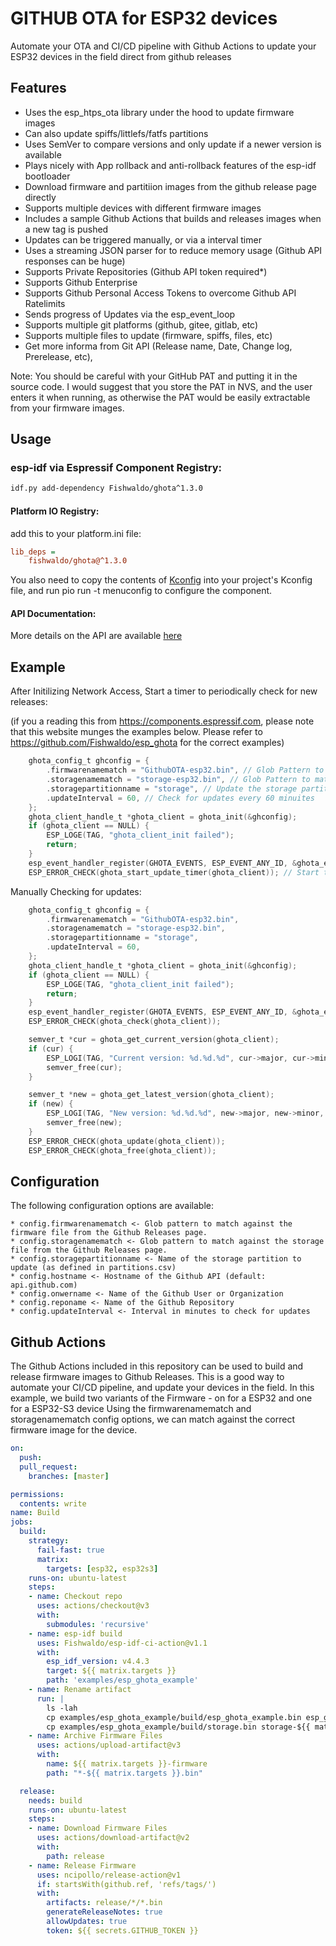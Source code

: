 # GITHUB OTA for ESP32 devices

Automate your OTA and CI/CD pipeline with Github Actions to update your ESP32 devices in the field direct from github releases

## Features
* Uses the esp_htps_ota library under the hood to update firmware images
* Can also update spiffs/littlefs/fatfs partitions
* Uses SemVer to compare versions and only update if a newer version is available
* Plays nicely with App rollback and anti-rollback features of the esp-idf bootloader
* Download firmware and partitiion images from the github release page directly
* Supports multiple devices with different firmware images
* Includes a sample Github Actions that builds and releases images when a new tag is pushed
* Updates can be triggered manually, or via a interval timer
* Uses a streaming JSON parser for to reduce memory usage (Github API responses can be huge)
* Supports Private Repositories (Github API token required*)
* Supports Github Enterprise
* Supports Github Personal Access Tokens to overcome Github API Ratelimits
* Sends progress of Updates via the esp_event_loop
* Supports multiple git platforms (github, gitee, gitlab, etc)
* Supports multiple files to update (firmware, spiffs, files, etc)
* Get more informa from Git API (Release name, Date, Change log, Prerelease, etc),

Note:
You should be careful with your GitHub PAT and putting it in the source code. I would suggest that you store the PAT in NVS, and the user enters it when running, as otherwise the PAT would be easily extractable from your firmware images. 

## Usage

### esp-idf via Espressif Component Registry:

```bash
idf.py add-dependency Fishwaldo/ghota^1.3.0
```

#### Platform IO Registry:

add this to your platform.ini file:

```ini 
lib_deps = 
    fishwaldo/ghota@^1.3.0
```

You also need to copy the contents of [Kconfig](Kconfig) into your project's Kconfig file, and run pio run -t menuconfig to configure the component.

#### API Documentation:

More details on the API are available [here](https://esp-github-ota.readthedocs.io/en/latest/index.html)

## Example
After Initilizing Network Access, Start a timer to periodically check for new releases:

(if you a reading this from https://components.espressif.com, please note that this website munges the examples below. Please refer to https://github.com/Fishwaldo/esp_ghota for the correct examples)

```c
    ghota_config_t ghconfig = {
        .firmwarenamematch = "GithubOTA-esp32.bin", // Glob Pattern to match against the Firmware file
        .storagenamematch = "storage-esp32.bin", // Glob Pattern to match against the storage firmware file
        .storagepartitionname = "storage", // Update the storage partition
        .updateInterval = 60, // Check for updates every 60 minuites
    };
    ghota_client_handle_t *ghota_client = ghota_init(&ghconfig);
    if (ghota_client == NULL) {
        ESP_LOGE(TAG, "ghota_client_init failed");
        return;
    }
    esp_event_handler_register(GHOTA_EVENTS, ESP_EVENT_ANY_ID, &ghota_event_callback, ghota_client); // Register a handler to get updates on progress 
    ESP_ERROR_CHECK(ghota_start_update_timer(ghota_client)); // Start the timer to check for updates
```

Manually Checking for updates:

```c
    ghota_config_t ghconfig = {
        .firmwarenamematch = "GithubOTA-esp32.bin",
        .storagenamematch = "storage-esp32.bin",
        .storagepartitionname = "storage",
        .updateInterval = 60,
    };
    ghota_client_handle_t *ghota_client = ghota_init(&ghconfig);
    if (ghota_client == NULL) {
        ESP_LOGE(TAG, "ghota_client_init failed");
        return;
    }
    esp_event_handler_register(GHOTA_EVENTS, ESP_EVENT_ANY_ID, &ghota_event_callback, ghota_client);
    ESP_ERROR_CHECK(ghota_check(ghota_client));

    semver_t *cur = ghota_get_current_version(ghota_client);
    if (cur) {
        ESP_LOGI(TAG, "Current version: %d.%d.%d", cur->major, cur->minor, cur->patch);
        semver_free(cur);
    }

    semver_t *new = ghota_get_latest_version(ghota_client);
    if (new) {
        ESP_LOGI(TAG, "New version: %d.%d.%d", new->major, new->minor, new->patch);
        semver_free(new);
    }
    ESP_ERROR_CHECK(ghota_update(ghota_client));
    ESP_ERROR_CHECK(ghota_free(ghota_client));
```

## Configuration
The following configuration options are available:

    * config.firmwarenamematch <- Glob pattern to match against the firmware file from the Github Releases page. 
    * config.storagenamematch <- Glob pattern to match against the storage file from the Github Releases page.
    * config.storagepartitionname <- Name of the storage partition to update (as defined in partitions.csv)
    * config.hostname <- Hostname of the Github API (default: api.github.com)
    * config.onwername <- Name of the Github User or Organization
    * config.reponame <- Name of the Github Repository
    * config.updateInterval <- Interval in minutes to check for updates

## Github Actions
The Github Actions included in this repository can be used to build and release firmware images to Github Releases.
This is a good way to automate your CI/CD pipeline, and update your devices in the field.
In this example, we build two variants of the Firmware - on for a ESP32 and one for a ESP32-S3 device
Using the firmwarenamematch and storagenamematch config options, we can match against the correct firmware image for the device.

```yaml
on:
  push:
  pull_request:
    branches: [master]

permissions:
  contents: write
name: Build
jobs:
  build:
    strategy:
      fail-fast: true
      matrix: 
        targets: [esp32, esp32s3]
    runs-on: ubuntu-latest
    steps:
    - name: Checkout repo
      uses: actions/checkout@v3
      with:
        submodules: 'recursive'
    - name: esp-idf build
      uses: Fishwaldo/esp-idf-ci-action@v1.1
      with:
        esp_idf_version: v4.4.3
        target: ${{ matrix.targets }}
        path: 'examples/esp_ghota_example'
    - name: Rename artifact
      run: |
        ls -lah 
        cp examples/esp_ghota_example/build/esp_ghota_example.bin esp_ghota_example-${{ matrix.targets }}.bin
        cp examples/esp_ghota_example/build/storage.bin storage-${{ matrix.targets }}.bin
    - name: Archive Firmware Files
      uses: actions/upload-artifact@v3
      with: 
        name: ${{ matrix.targets }}-firmware
        path: "*-${{ matrix.targets }}.bin"

  release:
    needs: build
    runs-on: ubuntu-latest
    steps:
    - name: Download Firmware Files
      uses: actions/download-artifact@v2
      with:
        path: release
    - name: Release Firmware
      uses: ncipollo/release-action@v1
      if: startsWith(github.ref, 'refs/tags/') 
      with:
        artifacts: release/*/*.bin
        generateReleaseNotes: true
        allowUpdates: true
        token: ${{ secrets.GITHUB_TOKEN }}
```